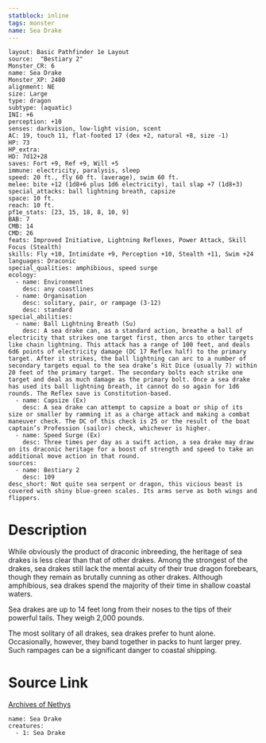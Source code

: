 ```yaml
---
statblock: inline
tags: monster
name: Sea Drake
---
```

```statblock
layout: Basic Pathfinder 1e Layout
source:  "Bestiary 2"
Monster_CR: 6
name: Sea Drake
Monster_XP: 2400
alignment: NE
size: Large
type: dragon
subtype: (aquatic)
INI: +6
perception: +10
senses: darkvision, low-light vision, scent
AC: 19, touch 11, flat-footed 17 (dex +2, natural +8, size -1)
HP: 73
HP_extra: 
HD: 7d12+28
saves: Fort +9, Ref +9, Will +5
immune: electricity, paralysis, sleep
speed: 20 ft., fly 60 ft. (average), swim 60 ft.
melee: bite +12 (1d8+6 plus 1d6 electricity), tail slap +7 (1d8+3)
special_attacks: ball lightning breath, capsize
space: 10 ft.
reach: 10 ft.
pf1e_stats: [23, 15, 18, 8, 10, 9]
BAB: 7
CMB: 14
CMD: 26
feats: Improved Initiative, Lightning Reflexes, Power Attack, Skill Focus (Stealth)
skills: Fly +10, Intimidate +9, Perception +10, Stealth +11, Swim +24
languages: Draconic
special_qualities: amphibious, speed surge
ecology:
  - name: Environment
    desc: any coastlines
  - name: Organisation
    desc: solitary, pair, or rampage (3-12)
    desc: standard
special_abilities:
  - name: Ball Lightning Breath (Su)
    desc: A sea drake can, as a standard action, breathe a ball of electricity that strikes one target first, then arcs to other targets like chain lightning. This attack has a range of 100 feet, and deals 6d6 points of electricity damage (DC 17 Reflex half) to the primary target. After it strikes, the ball lightning can arc to a number of secondary targets equal to the sea drake’s Hit Dice (usually 7) within 20 feet of the primary target. The secondary bolts each strike one target and deal as much damage as the primary bolt. Once a sea drake has used its ball lightning breath, it cannot do so again for 1d6 rounds. The Reflex save is Constitution-based.
  - name: Capsize (Ex)
    desc: A sea drake can attempt to capsize a boat or ship of its size or smaller by ramming it as a charge attack and making a combat maneuver check. The DC of this check is 25 or the result of the boat captain’s Profession (sailor) check, whichever is higher.
  - name: Speed Surge (Ex)
    desc: Three times per day as a swift action, a sea drake may draw on its draconic heritage for a boost of strength and speed to take an additional move action in that round.
sources:
  - name: Bestiary 2
    desc: 109
desc_short: Not quite sea serpent or dragon, this vicious beast is covered with shiny blue-green scales. Its arms serve as both wings and flippers. 
```
# Description
While obviously the product of draconic inbreeding, the heritage of sea drakes is less clear than that of other drakes. Among the strongest of the drakes, sea drakes still lack the mental acuity of their true dragon forebears, though they remain as brutally cunning as other drakes. Although amphibious, sea drakes spend the majority of their time in shallow coastal waters. 

Sea drakes are up to 14 feet long from their noses to the tips of their powerful tails. They weigh 2,000 pounds. 

The most solitary of all drakes, sea drakes prefer to hunt alone. Occasionally, however, they band together in packs to hunt larger prey. Such rampages can be a significant danger to coastal shipping.
# Source Link
[Archives of Nethys](https://aonprd.com/MonsterDisplay.aspx?ItemName=Sea%20Drake)
```encounter-table
name: Sea Drake
creatures:
  - 1: Sea Drake
```
